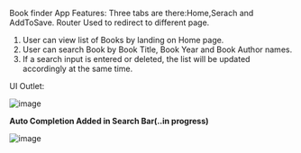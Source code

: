 
Book finder App Features:
Three tabs are there:Home,Serach and AddToSave.
Router Used to redirect to different page.
1. User can view list of Books by landing on Home page.
2. User can search Book by Book Title, Book Year and Book Author names.
3. If a search input is entered or deleted, the list will be updated accordingly at the same time.

UI Outlet:

![image](https://user-images.githubusercontent.com/15225177/180670352-162bd1a9-086f-4136-931a-fe01c7ae3a22.png)

**Auto Completion Added in Search Bar(..in progress)**

![image](https://user-images.githubusercontent.com/15225177/183774766-ed229ecb-0723-47f3-b203-f7cba198889d.png)
